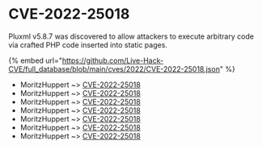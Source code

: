 # CVE-2022-25018

Pluxml v5.8.7 was discovered to allow attackers to execute arbitrary code via crafted PHP code inserted into static pages.

{% embed url="https://github.com/Live-Hack-CVE/full_database/blob/main/cves/2022/CVE-2022-25018.json" %}


* MoritzHuppert ~> [CVE-2022-25018](https://www.alice-snow.ru/2022/database/cve-2022-25018/cve-2022-25018-moritzhuppert)
* MoritzHuppert ~> [CVE-2022-25018](https://www.alice-snow.ru/2022/database/cve-2022-25018/cve-2022-25018-moritzhuppert)
* MoritzHuppert ~> [CVE-2022-25018](https://www.alice-snow.ru/2022/database/cve-2022-25018/cve-2022-25018-moritzhuppert)
* MoritzHuppert ~> [CVE-2022-25018](https://www.alice-snow.ru/2022/database/cve-2022-25018/cve-2022-25018-moritzhuppert)
* MoritzHuppert ~> [CVE-2022-25018](https://www.alice-snow.ru/2022/database/cve-2022-25018/cve-2022-25018-moritzhuppert)
* MoritzHuppert ~> [CVE-2022-25018](https://www.alice-snow.ru/2022/database/cve-2022-25018/cve-2022-25018-moritzhuppert)
* MoritzHuppert ~> [CVE-2022-25018](https://www.alice-snow.ru/2022/database/cve-2022-25018/cve-2022-25018-moritzhuppert)